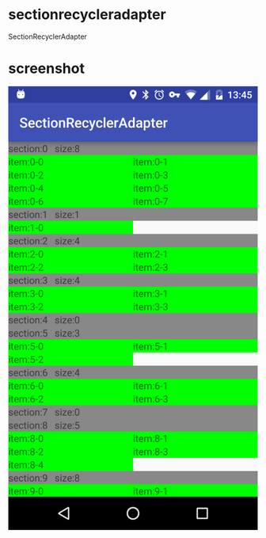 # sectionrecycleradapter
SectionRecyclerAdapter

# screenshot

![](https://github.com/Kagami-src/sectionrecycleradapter/blob/master/screenshot/Screenshot_20160418-134520.png)
  
